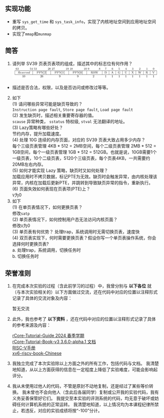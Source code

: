 **实现功能**
----------------
- 重写 `sys_get_time` 和 `sys_task_info`，实现了内核地址空间到应用地址空间的拷贝。
- 实现了`mmap`和`munmap`

**简答**
----------------   
1. 请列举 SV39 页表页表项的组成，描述其中的标志位有何作用？  
![pte](./sv39-pte.png)  
- 描述是否合法，权限，以及是否访问或修改过等等。  
2. 如下  
(1) 请问哪些异常可能是缺页导致的？  
`Instruction page fault`, `Store page fault`, `Load page fault`    
(2) 发生缺页时，描述相关重要寄存器的值。  
`scause` 异常种类， `sstatus` 特权级, `stval` 无法翻译的地址。    
(3) Lazy策略有哪些好处？  
节约内存，提升加载速度。  
(4) 处理 10G 连续的内存页面，对应的 SV39 页表大致占用多少内存？  
每个三级页表管理 4KB * 512 = 2MB空间，每个二级页表管理 2MB * 512 = 1GB空间，每个一级页表管理 1GB * 512 = 512GB。也就是说，10GB需要1个一级页表，10个二级页表，5120个三级页表，每个页表4KB，一共需要约20MB左右内存。  
(5) 如何才能实现 Lazy 策略，缺页时又如何处理？  
加载应用时不拷贝数据，标记PTE为无效。缺页时会触发异常，由内核处理该异常，内核在加载后更新PTE，并跳转到导致缺页异常的指令，重新执行。  
(6) 页面失效如何表现在页表项(PTE)上？  
`V`为0  
3. 如下  
(1) 在单页表情况下，如何更换页表？  
修改`satp`  
(2) 单页表情况下，如何控制用户态无法访问内核页面？  
修改`U`为0  
(3) 单页表有何优势？
处理trap，系统调用时无需切换页表，速度快  
(4) 双页表实现下，何时需要更换页表？假设你写一个单页表操作系统，你会选择何时更换页表?  
a. 处理trap，系统调用，切换任务时  
b. 切换任务时



**荣誉准则**
----------------

1. 在完成本次实验的过程（含此前学习的过程）中，我曾分别与 **以下各位** 就（与本次实验相关的）以下方面做过交流，还在代码中对应的位置以注释形式记录了具体的交流对象及内容：

    暂无交流

2. 此外，我也参考了 **以下资料** ，还在代码中对应的位置以注释形式记录了具体的参考来源及内容：

    [rCore-Tutorial-Guide 2024 春季学期](https://learningos.cn/rCore-Tutorial-Guide-2024S)    
    [rCore-Tutorial-Book-v3 3.6.0-alpha.1 文档](https://rcore-os.cn/rCore-Tutorial-Book-v3)   
    [RISC-V手册](http://riscvbook.com/chinese/RISC-V-Reader-Chinese-v2p1.pdf)  
    [xv6-riscv-book-Chinese](https://github.com/zhenyu-zang/xv6-riscv-book-Chinese)  

3. 我独立完成了本次实验除以上方面之外的所有工作，包括代码与文档。
我清楚地知道，从以上方面获得的信息在一定程度上降低了实验难度，可能会影响起评分。

4. 我从未使用过他人的代码，不管是原封不动地复制，还是经过了某些等价转换。
我未曾也不会向他人（含此后各届同学）复制或公开我的实验代码，我有义务妥善保管好它们。
我提交至本实验的评测系统的代码，均无意于破坏或妨碍任何计算机系统的正常运转。
我清楚地知道，以上情况均为本课程纪律所禁止，若违反，对应的实验成绩将按“-100”分计。

